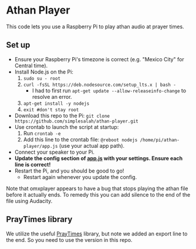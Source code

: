 # Athan Player
This code lets you use a Raspberry Pi to play athan audio at prayer times. 

## Set up
- Ensure your Raspberry Pi's timezone is correct (e.g. "Mexico City" for Central time).
- Install Node.js on the Pi: 
    1. `sudo su - root`
    2. `curl -fsSL https://deb.nodesource.com/setup_lts.x | bash -`
        - I had to first run `apt-get update --allow-releaseinfo-change` to resolve an error.
    3. `apt-get install -y nodejs`
    4. `exit #don't stay root`
- Download this repo to the Pi: `git clone https://github.com/simplesalah/athan-player.git`
- Use crontab to launch the script at startup:
    1. Run `crontab -e` 
    2. Add this line to the crontab file: `@reboot nodejs /home/pi/athan-player/app.js` (use your actual app path). 
- Connect your speaker to your Pi.
- **Update the config section of [app.js](app.js) with your settings. Ensure each line is correct!**
- Restart the Pi, and you should be good to go! 
    - Restart again whenever you update the config.

Note that omxplayer appears to have a bug that stops playing the athan file before it actually ends. To remedy this you can add silence to the end of the file using Audacity. 

## PrayTimes library
We utilize the useful [PrayTimes](http://praytimes.org/) library, but note we added an export line to the end. So you need to use the version in this repo.
